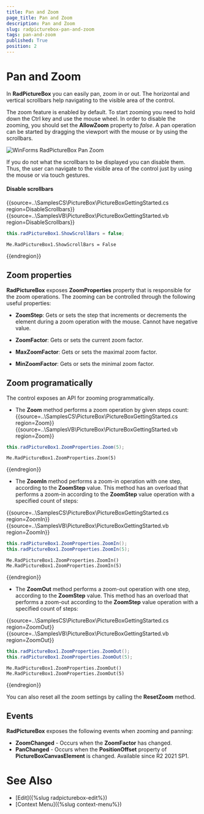 ```yaml
---
title: Pan and Zoom
page_title: Pan and Zoom
description: Pan and Zoom
slug: radpicturebox-pan-and-zoom
tags: pan-and-zoom
published: True
position: 2
---
```


# Pan and Zoom

In **RadPictureBox** you can easily pan, zoom in or out. The horizontal and vertical scrollbars help navigating to the visible area of the control.

The zoom feature is enabled by default. To start zooming you need to hold down the Ctrl key and use the mouse wheel. In order to disable the zooming, you should set the **AllowZoom** property to *false*.
A pan operation can be started by dragging the viewport with the mouse or by using the scrollbars.

![WinForms RadPictureBox Pan Zoom](images/pan-and-zoom001.gif)

If you do not what the scrollbars to be displayed you can disable them. Thus, the user can navigate to the visible area of the control just by using the mouse or via touch gestures.

#### Disable scrollbars

{{source=..\SamplesCS\PictureBox\PictureBoxGettingStarted.cs region=DisableScrollbars}} 
{{source=..\SamplesVB\PictureBox\PictureBoxGettingStarted.vb region=DisableScrollbars}} 

````C#
this.radPictureBox1.ShowScrollBars = false;

````
````VB.NET
Me.RadPictureBox1.ShowScrollBars = False

````

{{endregion}}


## Zoom properties

**RadPictureBox** exposes **ZoomProperties** property that is responsible for the zoom operations. The zooming can be controlled through the following useful properties:

- **ZoomStep**: Gets or sets the step that increments or decrements the element during a zoom operation with the mouse. Cannot have negative value.

- **ZoomFactor**: Gets or sets the current zoom factor.

- **MaxZoomFactor**: Gets or sets the maximal zoom factor.

- **MinZoomFactor**: Gets or sets the minimal zoom factor.


## Zoom programatically

The control exposes an API for zooming programmatically. 

* The **Zoom** method performs a zoom operation by given steps count:
{{source=..\SamplesCS\PictureBox\PictureBoxGettingStarted.cs region=Zoom}} 
{{source=..\SamplesVB\PictureBox\PictureBoxGettingStarted.vb region=Zoom}} 

````C#
this.radPictureBox1.ZoomProperties.Zoom(5);

````
````VB.NET
Me.RadPictureBox1.ZoomProperties.Zoom(5)

````

{{endregion}}


* The **ZoomIn** method performs a zoom-in operation with one step, according to the **ZoomStep** value. This method has an overload that performs a zoom-in according to the **ZoomStep** value operation with a specified count of steps:

{{source=..\SamplesCS\PictureBox\PictureBoxGettingStarted.cs region=ZoomIn}} 
{{source=..\SamplesVB\PictureBox\PictureBoxGettingStarted.vb region=ZoomIn}}

````C#
this.radPictureBox1.ZoomProperties.ZoomIn();
this.radPictureBox1.ZoomProperties.ZoomIn(5);

````
````VB.NET
Me.RadPictureBox1.ZoomProperties.ZoomIn()
Me.RadPictureBox1.ZoomProperties.ZoomIn(5)

````

{{endregion}}


* The **ZoomOut** method performs a zoom-out operation with one step, according to the **ZoomStep** value. This method has an overload that performs a zoom-out according to the **ZoomStep** value operation with a specified count of steps:

{{source=..\SamplesCS\PictureBox\PictureBoxGettingStarted.cs region=ZoomOut}} 
{{source=..\SamplesVB\PictureBox\PictureBoxGettingStarted.vb region=ZoomOut}} 

````C#
this.radPictureBox1.ZoomProperties.ZoomOut();
this.radPictureBox1.ZoomProperties.ZoomOut(5);

````
````VB.NET
Me.RadPictureBox1.ZoomProperties.ZoomOut()
Me.RadPictureBox1.ZoomProperties.ZoomOut(5)

````

{{endregion}}


You can also reset all the zoom settings by calling the **ResetZoom** method. 

## Events

**RadPictureBox** exposes the following events when zooming and panning:

* **ZoomChanged** - Occurs when the **ZoomFactor** has changed.
* **PanChanged** - Occurs when the **PositionOffset** property of **PictureBoxCanvasElement** is changed. Available since R2 2021 SP1.



# See Also

* [Edit]({%slug radpicturebox-edit%})
* [Context Menu]({%slug context-menu%})

